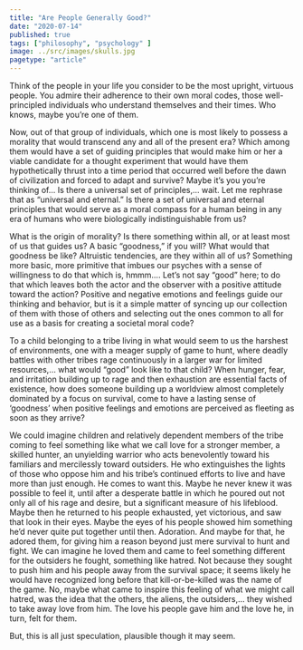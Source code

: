 ```yaml
---
title: "Are People Generally Good?"
date: "2020-07-14"
published: true
tags: ["philosophy", "psychology" ]
image: ../src/images/skulls.jpg
pagetype: "article"
---
```


Think of the people in your life you consider to be the most upright, virtuous people. You admire their adherence to their own moral codes, those well-principled individuals who understand themselves and their times. Who knows, maybe you’re one of them.

Now, out of that group of individuals, which one is most likely to possess a morality that would transcend any and all of the present era? Which among them would have a set of guiding principles that would make him or her a viable candidate for a thought experiment that would have them hypothetically thrust into a time period that occurred well before the dawn of civilization and forced to adapt and survive? Maybe it’s you you’re thinking of... Is there a universal set of principles,... wait. Let me rephrase that as “universal and eternal.” Is there a set of universal and eternal principles that would serve as a moral compass for a human being in any era of humans who were biologically indistinguishable from us?

What is the origin of morality? Is there something within all, or at least most of us that guides us? A basic “goodness,” if you will? What would that goodness be like? Altruistic tendencies, are they within all of us? Something more basic, more primitive that imbues our psyches with a sense of willingness to do that which is, hmmm…. Let’s not say “good” here; to do that which leaves both the actor and the observer with a positive attitude toward the action? Positive and negative emotions and feelings guide our thinking and behavior, but is it a simple matter of syncing up our collection of them with those of others and selecting out the ones common to all for use as a basis for creating a societal moral code? 

To a child belonging to a tribe living in what would seem to us the harshest of environments, one with a meager supply of game to hunt, where deadly battles with other tribes rage continuously in a larger war for limited resources,… what would “good” look like to that child? When hunger, fear, and irritation building up to rage and then exhaustion are essential facts of existence, how does someone building up a worldview almost completely dominated by a focus on survival, come to have a lasting sense of ‘goodness’ when positive feelings and emotions are perceived as fleeting as soon as they arrive?

We could imagine children and relatively dependent members of the tribe coming to feel something like what we call love for a stronger member, a skilled hunter, an unyielding warrior who acts benevolently toward his familiars and mercilessly toward outsiders. He who extinguishes the lights of those who oppose him and his tribe’s continued efforts to live and have more than just enough. He comes to want this. Maybe he never knew it was possible to feel it, until after a desperate battle in which he poured out not only all of his rage and desire, but a significant measure of his lifeblood. Maybe then he returned to his people exhausted, yet victorious, and saw that look in their eyes. Maybe the eyes of his people showed him something he’d never quite put together until then. Adoration. And maybe for that, he adored them, for giving him a reason beyond just mere survival to hunt and fight. We can imagine he loved them and came to feel something different for the outsiders he fought, something like hatred. Not because they sought to push him and his people away from the survival space; it seems likely he would have recognized long before that kill-or-be-killed was the name of the game. No, maybe what came to inspire this feeling of what we might call hatred, was the idea that the others, the aliens, the outsiders,… they wished to take away love from him. The love his people gave him and the love he, in turn, felt for them. 

But, this is all just speculation, plausible though it may seem. 